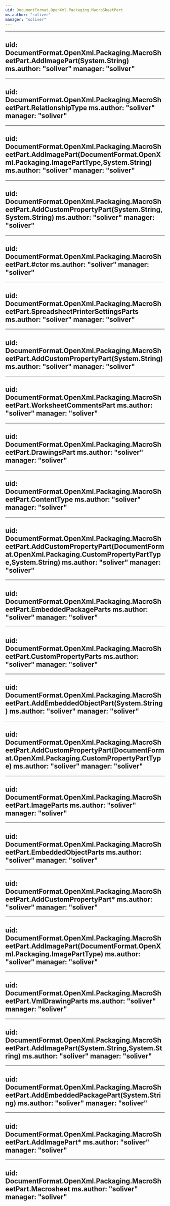```yaml
---
uid: DocumentFormat.OpenXml.Packaging.MacroSheetPart
ms.author: "soliver"
manager: "soliver"
---
```


---
uid: DocumentFormat.OpenXml.Packaging.MacroSheetPart.AddImagePart(System.String)
ms.author: "soliver"
manager: "soliver"
---

---
uid: DocumentFormat.OpenXml.Packaging.MacroSheetPart.RelationshipType
ms.author: "soliver"
manager: "soliver"
---

---
uid: DocumentFormat.OpenXml.Packaging.MacroSheetPart.AddImagePart(DocumentFormat.OpenXml.Packaging.ImagePartType,System.String)
ms.author: "soliver"
manager: "soliver"
---

---
uid: DocumentFormat.OpenXml.Packaging.MacroSheetPart.AddCustomPropertyPart(System.String,System.String)
ms.author: "soliver"
manager: "soliver"
---

---
uid: DocumentFormat.OpenXml.Packaging.MacroSheetPart.#ctor
ms.author: "soliver"
manager: "soliver"
---

---
uid: DocumentFormat.OpenXml.Packaging.MacroSheetPart.SpreadsheetPrinterSettingsParts
ms.author: "soliver"
manager: "soliver"
---

---
uid: DocumentFormat.OpenXml.Packaging.MacroSheetPart.AddCustomPropertyPart(System.String)
ms.author: "soliver"
manager: "soliver"
---

---
uid: DocumentFormat.OpenXml.Packaging.MacroSheetPart.WorksheetCommentsPart
ms.author: "soliver"
manager: "soliver"
---

---
uid: DocumentFormat.OpenXml.Packaging.MacroSheetPart.DrawingsPart
ms.author: "soliver"
manager: "soliver"
---

---
uid: DocumentFormat.OpenXml.Packaging.MacroSheetPart.ContentType
ms.author: "soliver"
manager: "soliver"
---

---
uid: DocumentFormat.OpenXml.Packaging.MacroSheetPart.AddCustomPropertyPart(DocumentFormat.OpenXml.Packaging.CustomPropertyPartType,System.String)
ms.author: "soliver"
manager: "soliver"
---

---
uid: DocumentFormat.OpenXml.Packaging.MacroSheetPart.EmbeddedPackageParts
ms.author: "soliver"
manager: "soliver"
---

---
uid: DocumentFormat.OpenXml.Packaging.MacroSheetPart.CustomPropertyParts
ms.author: "soliver"
manager: "soliver"
---

---
uid: DocumentFormat.OpenXml.Packaging.MacroSheetPart.AddEmbeddedObjectPart(System.String)
ms.author: "soliver"
manager: "soliver"
---

---
uid: DocumentFormat.OpenXml.Packaging.MacroSheetPart.AddCustomPropertyPart(DocumentFormat.OpenXml.Packaging.CustomPropertyPartType)
ms.author: "soliver"
manager: "soliver"
---

---
uid: DocumentFormat.OpenXml.Packaging.MacroSheetPart.ImageParts
ms.author: "soliver"
manager: "soliver"
---

---
uid: DocumentFormat.OpenXml.Packaging.MacroSheetPart.EmbeddedObjectParts
ms.author: "soliver"
manager: "soliver"
---

---
uid: DocumentFormat.OpenXml.Packaging.MacroSheetPart.AddCustomPropertyPart*
ms.author: "soliver"
manager: "soliver"
---

---
uid: DocumentFormat.OpenXml.Packaging.MacroSheetPart.AddImagePart(DocumentFormat.OpenXml.Packaging.ImagePartType)
ms.author: "soliver"
manager: "soliver"
---

---
uid: DocumentFormat.OpenXml.Packaging.MacroSheetPart.VmlDrawingParts
ms.author: "soliver"
manager: "soliver"
---

---
uid: DocumentFormat.OpenXml.Packaging.MacroSheetPart.AddImagePart(System.String,System.String)
ms.author: "soliver"
manager: "soliver"
---

---
uid: DocumentFormat.OpenXml.Packaging.MacroSheetPart.AddEmbeddedPackagePart(System.String)
ms.author: "soliver"
manager: "soliver"
---

---
uid: DocumentFormat.OpenXml.Packaging.MacroSheetPart.AddImagePart*
ms.author: "soliver"
manager: "soliver"
---

---
uid: DocumentFormat.OpenXml.Packaging.MacroSheetPart.Macrosheet
ms.author: "soliver"
manager: "soliver"
---
